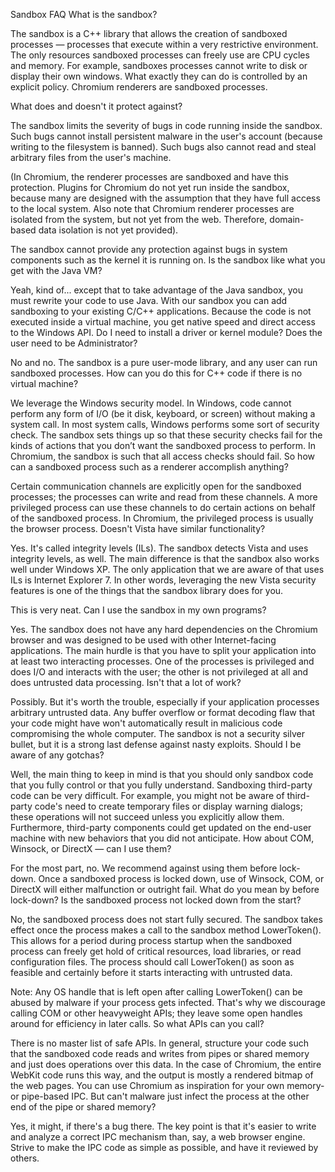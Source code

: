 Sandbox FAQ
What is the sandbox?

The sandbox is a C++ library that allows the creation of sandboxed processes — processes that execute within a very restrictive environment. The only resources sandboxed processes can freely use are CPU cycles and memory. For example, sandboxes processes cannot write to disk or display their own windows. What exactly they can do is controlled by an explicit policy. Chromium renderers are sandboxed processes. 

What does and doesn't it protect against?

The sandbox limits the severity of bugs in code running inside the sandbox. Such bugs cannot install persistent malware in the user's account (because writing to the filesystem is banned). Such bugs also cannot read and steal arbitrary files from the user's machine.

(In Chromium, the renderer processes are sandboxed and have this protection. Plugins for Chromium do not yet run inside the sandbox, because many are designed with the assumption that they have full access to the local system. Also note that Chromium renderer processes are isolated from the system, but not yet from the web. Therefore, domain-based data isolation is not yet provided).

The sandbox cannot provide any protection against bugs in system components such as the kernel it is running on.
Is the sandbox like what you get with the Java VM?

Yeah, kind of... except that to take advantage of the Java sandbox, you must rewrite your code to use Java. With our sandbox you can add sandboxing to your existing C/C++ applications. Because the code is not executed inside a virtual machine, you get native speed and direct access to the Windows API.
Do I need to install a driver or kernel module? Does the user need to be Administrator?

No and no. The sandbox is a pure user-mode library, and any user can run sandboxed processes.
How can you do this for C++ code if there is no virtual machine?

We leverage the Windows security model. In Windows, code cannot perform any form of I/O (be it disk, keyboard, or screen) without making a system call. In most system calls, Windows performs some sort of security check. The sandbox sets things up so that these security checks fail for the kinds of actions that you don’t want the sandboxed process to perform. In Chromium, the sandbox is such that all access checks should fail.
So how can a sandboxed process such as a renderer accomplish anything?

Certain communication channels are explicitly open for the sandboxed processes; the processes can write and read from these channels. A more privileged process can use these channels to do certain actions on behalf of the sandboxed process. In Chromium, the privileged process is usually the browser process.
Doesn't Vista have similar functionality? 

Yes. It's called integrity levels (ILs). The sandbox detects Vista and uses integrity levels, as well. The main difference is that the sandbox also works well under Windows XP. The only application that we are aware of that uses ILs is Internet Explorer 7. In other words, leveraging the new Vista security features is one of the things that the sandbox library does for you.

This is very neat. Can I use the sandbox in my own programs?

Yes. The sandbox does not have any hard dependencies on the Chromium browser and was designed to be used with other Internet-facing applications. The main hurdle is that you have to split your application into at least two interacting processes. One of the processes is privileged and does I/O and interacts with the user; the other is not privileged at all and does untrusted data processing.
Isn't that a lot of work?

Possibly. But it's worth the trouble, especially if your application processes arbitrary untrusted data. Any buffer overflow or format decoding flaw that your code might have won't automatically result in malicious code compromising the whole computer. The sandbox is not a security silver bullet, but it is a strong last defense against nasty exploits.
Should I be aware of any gotchas?

Well, the main thing to keep in mind is that you should only sandbox code that you fully control or that you fully understand. Sandboxing third-party code can be very difficult. For example, you might not be aware of third-party code's need to create temporary files or display warning dialogs; these operations will not succeed unless you explicitly allow them. Furthermore, third-party components could get updated on the end-user machine with new behaviors that you did not anticipate.
How about COM, Winsock, or DirectX — can I use them?

For the most part, no. We recommend against using them before lock-down. Once a sandboxed process is locked down, use of Winsock, COM, or DirectX will either malfunction or outright fail.
What do you mean by before lock-down? Is the sandboxed process not locked down from the start?

No, the sandboxed process does not start fully secured. The sandbox takes effect once the process makes a call to the sandbox method LowerToken(). This allows for a period during process startup when the sandboxed process can freely get hold of critical resources, load libraries, or read configuration files. The process should call LowerToken() as soon as feasible and certainly before it starts interacting with untrusted data. 

Note: Any OS handle that is left open after calling LowerToken() can be abused by malware if your process gets infected. That's why we discourage calling COM or other heavyweight APIs; they leave some open handles around for efficiency in later calls.
So what APIs can you call?

There is no master list of safe APIs. In general, structure your code such that the sandboxed code reads and writes from pipes or shared memory and just does operations over this data. In the case of Chromium, the entire WebKit code runs this way, and the output is mostly a rendered bitmap of the web pages. You can use Chromium as inspiration for your own memory- or pipe-based IPC.
But can't malware just infect the process at the other end of the pipe or shared memory?

Yes, it might, if there's a bug there. The key point is that it's easier to write and analyze a correct IPC mechanism than, say, a web browser engine. Strive to make the IPC code as simple as possible, and have it reviewed by others.